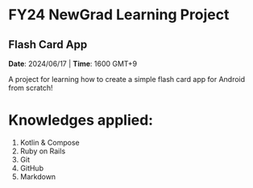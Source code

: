# FY24 NewGrad Learning Project
## Flash Card App

**Date**: 2024/06/17 | **Time**: 1600 GMT+9

A project for learning how to create a simple flash card app for Android from scratch!

# Knowledges applied:
1. Kotlin & Compose
2. Ruby on Rails
3. Git
4. GitHub
5. Markdown

